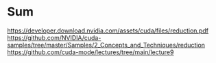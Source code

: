 # Sum

https://developer.download.nvidia.com/assets/cuda/files/reduction.pdf
https://github.com/NVIDIA/cuda-samples/tree/master/Samples/2_Concepts_and_Techniques/reduction
https://github.com/cuda-mode/lectures/tree/main/lecture9
